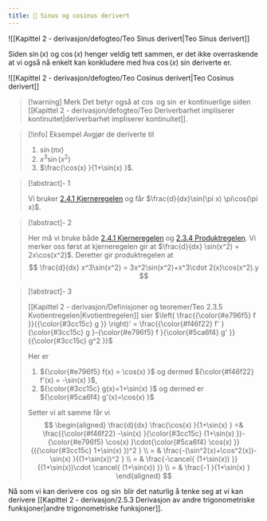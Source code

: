 ```yaml
---
title: 📄 Sinus og cosinus derivert
---
```

![[Kapittel 2 - derivasjon/defogteo/Teo Sinus derivert|Teo Sinus derivert]]

Siden $\sin(x)$ og $\cos(x)$ henger veldig tett sammen, er det ikke overraskende at vi også nå enkelt kan konkludere med hva $\cos(x)$ sin deriverte er.

![[Kapittel 2 - derivasjon/defogteo/Teo Cosinus derivert|Teo Cosinus derivert]]

> [!warning] Merk 
> Det betyr også at $\cos$ og $\sin$ er kontinuerlige siden [[Kapittel 2 - derivasjon/defogteo/Teo Deriverbarhet impliserer kontinuitet|deriverbarhet impliserer kontinuitet]].

> [!info] Eksempel 
> Avgjør de deriverte til
> 1. $\sin(\pi x)$
> 2. $x^3\sin(x^2)$
> 3. $\frac{\cos(x) }{1+\sin(x) }$.

> [!abstract]- 1
> 
> Vi bruker [2.4.1 Kjerneregelen](Kapittel%202%20-%20derivasjon/2.4.1%20Kjerneregelen.md) og får $\frac{d}{dx}\sin(\pi x) \pi\cos(\pi x)$.

> [!abstract]- 2
> 
> Her må vi bruke både [2.4.1 Kjerneregelen](Kapittel%202%20-%20derivasjon/2.4.1%20Kjerneregelen.md) og [2.3.4 Produktregelen](Kapittel%202%20-%20derivasjon/2.3.4%20Produktregelen.md). Vi merker oss først at kjerneregelen gir at $\frac{d}{dx} \sin(x^2) = 2x\cos(x^2)$. Deretter gir produktregelen at
>   $$
>   \frac{d}{dx} x^3\sin(x^2) = 3x^2\sin(x^2)+x^3\cdot 2(x)\cos(x^2).y
$$

> [!abstract]- 3
> 
> [[Kapittel 2 - derivasjon/Definisjoner og teoremer/Teo 2.3.5 Kvotientregelen|Kvotientregelen]] sier $\left( \frac{{\color{#e796f5} f }}{{\color{#3cc15c} g }} \right)' = \frac{{\color{#f46f22} f' }{\color{#3cc15c} g }-{\color{#e796f5} f }{\color{#5ca6f4} g' }}{{\color{#3cc15c} g^2 }}$
> 
> Her er
> 
> 1. ${\color{#e796f5} f(x) = \cos(x) }$ og dermed ${\color{#f46f22} f'(x) = -\sin(x) }$,
> 2. ${\color{#3cc15c} g(x)=1+\sin(x) }$ og dermed er ${\color{#5ca6f4} g'(x)=\cos(x) }$
> 
> Setter vi alt samme får vi
> $$
> \begin{aligned} 
>   \frac{d}{dx} \frac{\cos(x) }{1+\sin(x) } 
>   =&  \frac{{\color{#f46f22} -\sin(x) }{\color{#3cc15c} (1+\sin(x) })-{\color{#e796f5} \cos(x) }\cdot{\color{#5ca6f4} \cos(x)  }}{({\color{#3cc15c} 1+\sin(x) })^2 } \\ 
>   = & \frac{-(\sin^2(x)+\cos^2(x))-\sin(x) }{(1+\sin(x))^2 } \\
>   = & \frac{-\cancel{ (1+\sin(x)) }}{(1+\sin(x))\cdot \cancel{ (1+\sin(x)) }} \\
>   = & \frac{-1 }{1+\sin(x) } 
>   \end{aligned} 
>   $$
>   
>   


Nå som vi kan derivere $\cos$ og $\sin$ blir det naturlig å tenke seg at vi kan derivere [[Kapittel 2 - derivasjon/2.5.3 Derivasjon av andre trigonometriske funksjoner|andre trigonometriske funksjoner]].